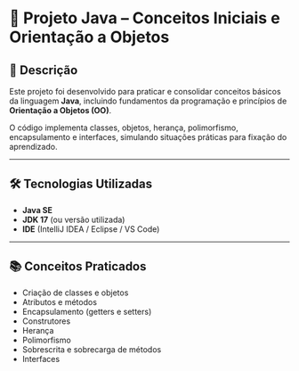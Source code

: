 # 📌 Projeto Java – Conceitos Iniciais e Orientação a Objetos  

## 📖 Descrição  
Este projeto foi desenvolvido para praticar e consolidar conceitos básicos da linguagem **Java**, incluindo fundamentos da programação e princípios de **Orientação a Objetos (OO)**.  

O código implementa classes, objetos, herança, polimorfismo, encapsulamento e interfaces, simulando situações práticas para fixação do aprendizado.  

---

## 🛠️ Tecnologias Utilizadas  
- **Java SE**  
- **JDK 17** (ou versão utilizada)  
- **IDE** (IntelliJ IDEA / Eclipse / VS Code)  

---

## 📚 Conceitos Praticados  
- Criação de classes e objetos  
- Atributos e métodos  
- Encapsulamento (getters e setters)  
- Construtores  
- Herança  
- Polimorfismo  
- Sobrescrita e sobrecarga de métodos  
- Interfaces  
